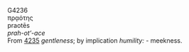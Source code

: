 <body>
  <p>G4236<br>  πρᾳότης  <br> praotēs  <br><i>prah-ot‘-ace </i><br>From <a href="g4235.htm">4235</a>  <i>gentleness</i>; by implication <i>humility:</i> - meekness.<br></p>
 </body>